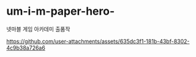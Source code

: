# um-i-m-paper-hero-
넷마블 게임 아카데미 출품작


https://github.com/user-attachments/assets/635dc3f1-181b-43bf-8302-4c9b38a726a6

